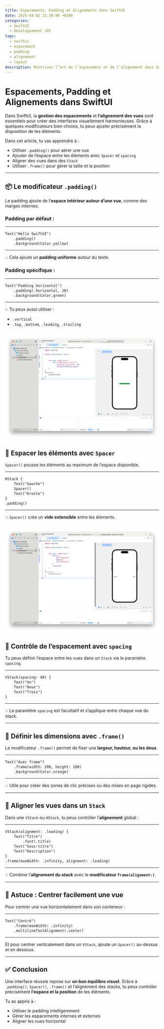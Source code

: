 ```yaml
---
title: Espacements, Padding et Alignements dans SwiftUI
date: 2025-04-02 21:30:00 +0100
categories:
  - SwiftUI
  - Développement iOS
tags:
  - swiftui
  - espacement
  - padding
  - alignement
  - layout
description: Maîtrisez l’art de l’espacement et de l’alignement dans SwiftUI pour créer des interfaces claires, équilibrées et esthétiques.
---
```


# Espacements, Padding et Alignements dans SwiftUI

Dans SwiftUI, la **gestion des espacements** et **l’alignement des vues** sont essentiels pour créer des interfaces visuellement harmonieuses. Grâce à quelques modificateurs bien choisis, tu peux ajuster précisément la disposition de tes éléments.

Dans cet article, tu vas apprendre à :
- Utiliser `.padding()` pour aérer une vue
- Ajouter de l’espace entre les éléments avec `Spacer` et `spacing`
- Aligner des vues dans des `Stack`
- Utiliser `.frame()` pour gérer la taille et la position

---

## 📦 Le modificateur `.padding()`

Le padding ajoute de l’**espace intérieur autour d’une vue**, comme des marges internes.

### Padding par défaut :

---
```
Text("Hello SwiftUI")
    .padding()
    .background(Color.yellow)
```
---

💡 Cela ajoute un **padding uniforme** autour du texte.

### Padding spécifique :

---
```
Text("Padding horizontal")
    .padding(.horizontal, 20)
    .background(Color.green)
```
---

💡 Tu peux aussi utiliser :
- `.vertical`
- `.top`, `.bottom`, `.leading`, `.trailing`

![](../assets/images/2025-04-02-Espacements-Padding-et-Alignements-dans-SwiftUI/paddingvert.png)
---

## 🧱 Espacer les éléments avec `Spacer`

`Spacer()` pousse les éléments au maximum de l’espace disponible.

---
```
HStack {
    Text("Gauche")
    Spacer()
    Text("Droite")
}
.padding()
```
---

💡 `Spacer()` crée un **vide extensible** entre les éléments.

![](../assets/images/2025-04-02-Espacements-Padding-et-Alignements-dans-SwiftUI/gauchedroite.png)
---

## 📐 Contrôle de l’espacement avec `spacing`

Tu peux définir l’espace entre les vues dans un `Stack` via le paramètre `spacing`.

---
```
VStack(spacing: 40) {
    Text("Un")
    Text("Deux")
    Text("Trois")
}
```
---

💡 Le paramètre `spacing` est facultatif et s’applique entre chaque vue du stack.

---

## 📏 Définir les dimensions avec `.frame()`

Le modificateur `.frame()` permet de fixer une **largeur, hauteur, ou les deux**.

---
```
Text("Avec frame")
    .frame(width: 200, height: 100)
    .background(Color.orange)
```
---

💡 Utile pour créer des zones de clic précises ou des mises en page rigides.

---

## 🧭 Aligner les vues dans un `Stack`

Dans une `VStack` ou `HStack`, tu peux contrôler l’**alignement** global :

---
```
VStack(alignment: .leading) {
    Text("Titre")
        .font(.title)
    Text("Sous-titre")
    Text("Description")
}
.frame(maxWidth: .infinity, alignment: .leading)
```
---

💡 Combine l’**alignement du stack** avec le **modificateur `frame(alignment:)`**.

---

## 🧠 Astuce : Centrer facilement une vue

Pour centrer une vue horizontalement dans son conteneur :

---
```
Text("Centré")
    .frame(maxWidth: .infinity)
    .multilineTextAlignment(.center)
```
---

Et pour centrer verticalement dans un `VStack`, ajoute un `Spacer()` au-dessus et en dessous.

---

## ✅ Conclusion

Une interface réussie repose sur **un bon équilibre visuel**. Grâce à `.padding()`, `Spacer()`, `.frame()` et l’alignement des stacks, tu peux contrôler précisément **l’espace et la position** de tes éléments.

Tu as appris à :
- Utiliser le padding intelligemment
- Gérer les espacements internes et externes
- Aligner les vues horizontal
